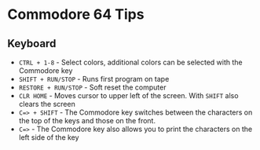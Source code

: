# Commodore 64 Tips

## Keyboard

- `CTRL + 1-8` - Select colors, additional colors can be selected with the Commodore key
- `SHIFT + RUN/STOP` - Runs first program on tape
- `RESTORE + RUN/STOP` - Soft reset the computer
- `CLR HOME` - Moves cursor to upper left of the screen. With `SHIFT` also clears the screen
- `C=> + SHIFT` - The Commodore key switches between the characters on the top of the keys and those on the front.
- `C=>` - The Commodore key also allows you to print the characters on the left side of the key
